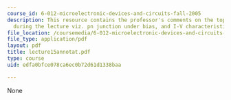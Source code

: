 ```yaml
---
course_id: 6-012-microelectronic-devices-and-circuits-fall-2005
description: This resource contains the professor's comments on the topics covered
  during the lecture viz. pn junction under bias, and I-V characteristics.
file_location: /coursemedia/6-012-microelectronic-devices-and-circuits-fall-2005/edfa0bfce078ca6ec0b72d61d1338baa_lecture15annotat.pdf
file_type: application/pdf
layout: pdf
title: lecture15annotat.pdf
type: course
uid: edfa0bfce078ca6ec0b72d61d1338baa

---
```

None